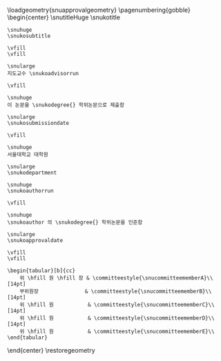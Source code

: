 <!-- \includepdf[pages={1}]{UNSWresources/blankpage.pdf} -->
\loadgeometry{snuapprovalgeometry}
\pagenumbering{gobble}
\begin{center}
    \snutitleHuge
    \snukotitle

    \snuhuge
    \snukosubtitle

    \vfill
    \vfill

    \snularge
    지도교수 \snukoadvisorrun

    \vfill

    \snuhuge
    이 논문을 \snukodegree{} 학위논문으로 제출함

    \snularge
    \snukosubmissiondate

    \vfill

    \snuhuge
    서울대학교 대학원

    \snularge
    \snukodepartment

    \snuhuge
    \snukoauthorrun

    \vfill

    \snuhuge
    \snukoauthor 의 \snukodegree{} 학위논문을 인준함

    \snularge
    \snukoapprovaldate

    \vfill
    \vfill

    \begin{tabular}[b]{cc}
        위 \hfill 원 \hfill 장 & \committeestyle{\snucommitteememberA}\\[14pt]
        부위원장               & \committeestyle{\snucommitteememberB}\\[14pt]
        위 \hfill 원           & \committeestyle{\snucommitteememberC}\\[14pt]
        위 \hfill 원           & \committeestyle{\snucommitteememberD}\\[14pt]
        위 \hfill 원           & \committeestyle{\snucommitteememberE}\\
    \end{tabular}

\end{center}
\restoregeometry
